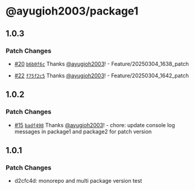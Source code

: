 # @ayugioh2003/package1

## 1.0.3

### Patch Changes

- [#20](https://github.com/ayugioh2003/monorepo-demo/pull/20) [`b6b0f6c`](https://github.com/ayugioh2003/monorepo-demo/commit/b6b0f6c988a3d07ee6bc487607a0fb9166c08c5d) Thanks [@ayugioh2003](https://github.com/ayugioh2003)! - Feature/20250304_1638_patch

- [#22](https://github.com/ayugioh2003/monorepo-demo/pull/22) [`f75f2c5`](https://github.com/ayugioh2003/monorepo-demo/commit/f75f2c587e654618baf0ec6970052c051b889e12) Thanks [@ayugioh2003](https://github.com/ayugioh2003)! - Feature/20250304_1642_patch

## 1.0.2

### Patch Changes

- [#15](https://github.com/ayugioh2003/monorepo-demo/pull/15) [`badf498`](https://github.com/ayugioh2003/monorepo-demo/commit/badf4986e49ef5b0538d60d05e11ffad01661495) Thanks [@ayugioh2003](https://github.com/ayugioh2003)! - chore: update console log messages in package1 and package2 for patch version

## 1.0.1

### Patch Changes

- d2cfc4d: monorepo and multi package version test
